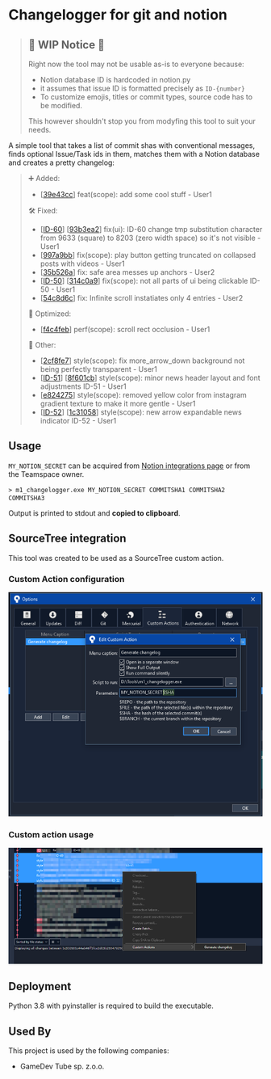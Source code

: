 
# Changelogger for git and notion

> ## 🚧 WIP Notice 🚧
> Right now the tool may not be usable as-is to everyone because:
> - Notion database ID is hardcoded in notion.py
> - it assumes that issue ID is formatted precisely as `ID-{number}`
> - To customize emojis, titles or commit types, source code has to be modified.
>
> This however shouldn't stop you from modyfing this tool to suit your needs.


A simple tool that takes a list of commit shas with conventional messages, finds optional Issue/Task ids in them, matches them with a Notion database and creates a pretty changelog:

>➕ Added:
>- [[39e43cc](https://github.com)] feat(scope): add some cool stuff - User1
>
>🛠 Fixed:
>- [[ID-60](https://www.notion.so/)] [[93b3ea2](https://github.com)] fix(ui): ID-60 change tmp substitution character from 9633 (square) to 8203 (zero width space) so it's not visible - User1
>- [[997a9bb](https://github.com)] fix(scope): play button getting truncated on collapsed posts with videos - User1
>- [[35b526a](https://github.com)] fix: safe area messes up anchors - User2
>- [[ID-50](https://www.notion.so)] [[314c0a9](https://github.com)] fix(scope): not all parts of ui being clickable ID-50 - User1
>- [[54c8d6c](https://github.com)] fix: Infinite scroll instatiates only 4 entries - User2
>
>🚀 Optimized:
>- [[f4c4feb](https://github.com)] perf(scope): scroll rect occlusion - User1
>
>🤷‍ Other:
>- [[2cf8fe7](https://github.com)] style(scope): fix more_arrow_down background not being perfectly transparent - User1
>- [[ID-51](https://www.notion.so/)] [[8f601cb](https://github.com)] style(scope): minor news header layout and font adjustments ID-51 - User1
>- [[e824275](https://github.com)] style(scope): removed yellow color from instagram gradient texture to make it more gentle - User1
>- [[ID-52](https://www.notion.so/)] [[1c31058](https://github.com)] style(scope): new arrow expandable news indicator ID-52 - User1


## Usage

`MY_NOTION_SECRET` can be acquired from [Notion integrations page](https://www.notion.so/my-integrations) or from the Teamspace owner.
```batch
> m1_changelogger.exe MY_NOTION_SECRET COMMITSHA1 COMMITSHA2 COMMITSHA3
```

Output is printed to stdout and **copied to clipboard**.

## SourceTree integration
This tool was created to be used as a SourceTree custom action.

### Custom Action configuration
<p align="center">
  <img src="./img/sourcetree_1.png" alt="SourceTree custom action configuration">
</p>

### Custom action usage
<p align="center">
  <img src="./img/sourcetree_2.png" alt="SourceTree custom action usage">
</p>

## Deployment
Python 3.8 with pyinstaller is required to build the executable.


## Used By
This project is used by the following companies:

- GameDev Tube sp. z.o.o.

